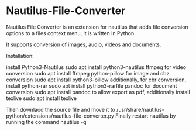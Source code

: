 # Nautilus-File-Converter
Nautilus File Converter is an extension for nautilus that adds file conversion options to a files context menu, it is written in Python

It supports conversion of images, audio, videos and documents.

Installation:

install Python3-Nautilus
  sudo apt install python3-nautilus
ffmpeg for video conversion
  sudo apt install ffmpeg
python-pillow for image and cbz conversion
  sudo apt install python3-pillow
additionally, for cbr conversion, install python-rar
  sudo apt install python3-rarfile
pandoc for document conversion
  sudo apt install pandoc
to allow export as pdf, additionally install texlive
  sudo apt install texlive

Then downlaod the source file and move it to /usr/share/nautilus-python/extensions/nautilus-file-converter.py
Finally restart nautilus by running the command 
  nautilus -q
